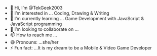 - 👋 Hi, I’m @TekGeek2003
- 👀 I’m interested in ... Coding, Drawing & Writing
- 🌱 I’m currently learning ... Game Development with JavaScript & 
JavaScript programming 
- 💞️ I’m looking to collaborate on ...
- 📫 How to reach me ...
- 😄 Pronouns: ...she/her
- ⚡ Fun fact: ...It is my dream to be a Mobile & Video Game Developer

<!---
TekGeek2003/TekGeek2003 is a ✨ special ✨ repository because its `README.md` (this file) appears on your GitHub profile.
You can click the Preview link to take a look at your changes.
--->

